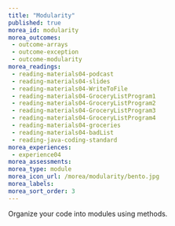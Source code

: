 ```yaml
---
title: "Modularity"
published: true
morea_id: modularity
morea_outcomes:
 - outcome-arrays
 - outcome-exception
 - outcome-modularity
morea_readings:
 - reading-materials04-podcast 
 - reading-materials04-slides
 - reading-materials04-WriteToFile       
 - reading-materials04-GroceryListProgram1 
 - reading-materials04-GroceryListProgram2
 - reading-materials04-GroceryListProgram3 
 - reading-materials04-GroceryListProgram4 
 - reading-materials04-groceries      
 - reading-materials04-badList          
 - reading-java-coding-standard
morea_experiences:
 - experience04
morea_assessments:
morea_type: module
morea_icon_url: /morea/modularity/bento.jpg
morea_labels:
morea_sort_order: 3
---
```


Organize your code into modules using methods.